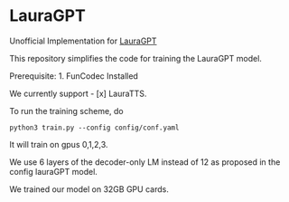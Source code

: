 # LauraGPT




Unofficial Implementation for [LauraGPT](https://arxiv.org/abs/2310.04673)

This repository simplifies the code for training the LauraGPT model.

Prerequisite: 
    1. FunCodec Installed

We currently support
    - [x] LauraTTS.


To run the training scheme, do 
```shell
python3 train.py --config config/conf.yaml
```

It will train on gpus 0,1,2,3. 

We use 6 layers of the decoder-only LM instead of 12 as proposed in the config lauraGPT model.

We trained our model on 32GB GPU cards.
